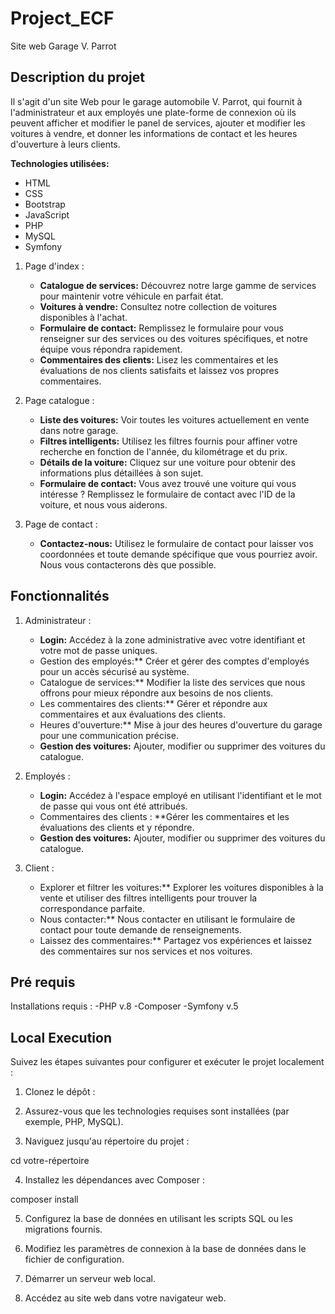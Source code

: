 # Project_ECF
Site web Garage V. Parrot

## Description du projet
Il s'agit d'un site Web pour le garage automobile V. Parrot, qui fournit à l'administrateur et aux employés une plate-forme de connexion où ils peuvent afficher et modifier le panel de services, ajouter et modifier les voitures à vendre, et donner les informations de contact et les heures d'ouverture à leurs clients.

**Technologies utilisées:**
- HTML
- CSS
- Bootstrap
- JavaScript
- PHP
- MySQL
- Symfony

1. Page d'index :
   - **Catalogue de services:** Découvrez notre large gamme de services pour maintenir votre véhicule en parfait état.
   - **Voitures à vendre:** Consultez notre collection de voitures disponibles à l'achat.
   - **Formulaire de contact:** Remplissez le formulaire pour vous renseigner sur des services ou des voitures spécifiques, et notre équipe vous répondra rapidement.
   - **Commentaires des clients:** Lisez les commentaires et les évaluations de nos clients satisfaits et laissez vos propres commentaires.

2. Page catalogue :
   - **Liste des voitures:** Voir toutes les voitures actuellement en vente dans notre garage.
   - **Filtres intelligents:** Utilisez les filtres fournis pour affiner votre recherche en fonction de l'année, du kilométrage et du prix.
   - **Détails de la voiture:** Cliquez sur une voiture pour obtenir des informations plus détaillées à son sujet.
   - **Formulaire de contact:** Vous avez trouvé une voiture qui vous intéresse ? Remplissez le formulaire de contact avec l'ID de la voiture, et nous vous aiderons.

3. Page de contact :
   - **Contactez-nous:** Utilisez le formulaire de contact pour laisser vos coordonnées et toute demande spécifique que vous pourriez avoir. Nous vous contacterons dès que possible.
  
     
## Fonctionnalités 

1. Administrateur :
   - **Login:** Accédez à la zone administrative avec votre identifiant et votre mot de passe uniques.
   - Gestion des employés:** Créer et gérer des comptes d'employés pour un accès sécurisé au système.
   - Catalogue de services:** Modifier la liste des services que nous offrons pour mieux répondre aux besoins de nos clients.
   - Les commentaires des clients:** Gérer et répondre aux commentaires et aux évaluations des clients.
   - Heures d'ouverture:** Mise à jour des heures d'ouverture du garage pour une communication précise.
   - **Gestion des voitures:** Ajouter, modifier ou supprimer des voitures du catalogue.

2. Employés :
   - **Login:** Accédez à l'espace employé en utilisant l'identifiant et le mot de passe qui vous ont été attribués.
   - Commentaires des clients : **Gérer les commentaires et les évaluations des clients et y répondre.
   - **Gestion des voitures:** Ajouter, modifier ou supprimer des voitures du catalogue.

3. Client :
   - Explorer et filtrer les voitures:** Explorer les voitures disponibles à la vente et utiliser des filtres intelligents pour trouver la correspondance parfaite.
   - Nous contacter:** Nous contacter en utilisant le formulaire de contact pour toute demande de renseignements.
   - Laissez des commentaires:** Partagez vos expériences et laissez des commentaires sur nos services et nos voitures.

## Pré requis
 Installations requis :
-PHP v.8
-Composer
-Symfony v.5 


## Local Execution
Suivez les étapes suivantes pour configurer et exécuter le projet localement :

1. Clonez le dépôt :

2. Assurez-vous que les technologies requises sont installées (par exemple, PHP, MySQL).

3. Naviguez jusqu'au répertoire du projet :

cd votre-répertoire

4. Installez les dépendances avec Composer :

composer install

5. Configurez la base de données en utilisant les scripts SQL ou les migrations fournis.
   
7. Modifiez les paramètres de connexion à la base de données dans le fichier de configuration.
   
8. Démarrer un serveur web local.
   
10. Accédez au site web dans votre navigateur web.
